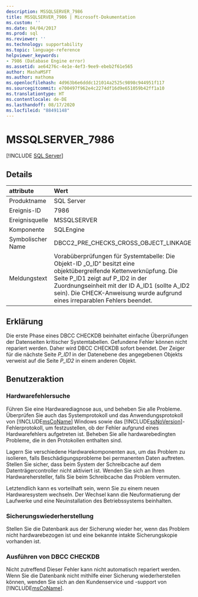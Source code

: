 ```yaml
---
description: MSSQLSERVER_7986
title: MSSQLSERVER_7986 | Microsoft-Dokumentation
ms.custom: ''
ms.date: 04/04/2017
ms.prod: sql
ms.reviewer: ''
ms.technology: supportability
ms.topic: language-reference
helpviewer_keywords:
- 7986 (Database Engine error)
ms.assetid: ae64276c-4e1e-4ef3-9ee9-ebeb2f61e565
author: MashaMSFT
ms.author: mathoma
ms.openlocfilehash: 4d963b6e6dddc121014a2525c9898c944951f117
ms.sourcegitcommit: e700497f962e4c2274df16d9e651059b42ff1a10
ms.translationtype: HT
ms.contentlocale: de-DE
ms.lasthandoff: 08/17/2020
ms.locfileid: "88491148"
---
```

# <a name="mssqlserver_7986"></a>MSSQLSERVER_7986
 [!INCLUDE [SQL Server](../../includes/applies-to-version/sqlserver.md)]
  
## <a name="details"></a>Details  
  
| attribute | Wert |  
| :-------- | :---- |  
|Produktname|SQL Server|  
|Ereignis-ID|7986|  
|Ereignisquelle|MSSQLSERVER|  
|Komponente|SQLEngine|  
|Symbolischer Name|DBCC2_PRE_CHECKS_CROSS_OBJECT_LINKAGE|  
|Meldungstext|Vorabüberprüfungen für Systemtabelle: Die Objekt-ID „O_ID“ besitzt eine objektübergreifende Kettenverknüpfung. Die Seite P_ID1 zeigt auf P_ID2 in der Zuordnungseinheit mit der ID A_ID1 (sollte A_ID2 sein). Die CHECK-Anweisung wurde aufgrund eines irreparablen Fehlers beendet.|  
  
## <a name="explanation"></a>Erklärung  
Die erste Phase eines DBCC CHECKDB beinhaltet einfache Überprüfungen der Datenseiten kritischer Systemtabellen. Gefundene Fehler können nicht repariert werden. Daher wird DBCC CHECKDB sofort beendet. Der Zeiger für die nächste Seite *P_ID1* in der Datenebene des angegebenen Objekts verweist auf die Seite *P_ID2* in einem anderen Objekt.  
  
## <a name="user-action"></a>Benutzeraktion  
  
### <a name="look-for-hardware-failure"></a>Hardwarefehlersuche  
Führen Sie eine Hardwarediagnose aus, und beheben Sie alle Probleme. Überprüfen Sie auch das Systemprotokoll und das Anwendungsprotokoll von [!INCLUDE[msCoName](../../includes/msconame-md.md)] Windows sowie das [!INCLUDE[ssNoVersion](../../includes/ssnoversion-md.md)]-Fehlerprotokoll, um festzustellen, ob der Fehler aufgrund eines Hardwarefehlers aufgetreten ist. Beheben Sie alle hardwarebedingten Probleme, die in den Protokollen enthalten sind.  
  
Lagern Sie verschiedene Hardwarekomponenten aus, um das Problem zu isolieren, falls Beschädigungsprobleme bei permanenten Daten auftreten. Stellen Sie sicher, dass beim System der Schreibcache auf dem Datenträgercontroller nicht aktiviert ist. Wenden Sie sich an Ihren Hardwarehersteller, falls Sie beim Schreibcache das Problem vermuten.  
  
Letztendlich kann es vorteilhaft sein, wenn Sie zu einem neuen Hardwaresystem wechseln. Der Wechsel kann die Neuformatierung der Laufwerke und eine Neuinstallation des Betriebssystems beinhalten.  
  
### <a name="restore-from-backup"></a>Sicherungswiederherstellung  
Stellen Sie die Datenbank aus der Sicherung wieder her, wenn das Problem nicht hardwarebezogen ist und eine bekannte intakte Sicherungskopie vorhanden ist.  
  
### <a name="run-dbcc-checkdb"></a>Ausführen von DBCC CHECKDB  
Nicht zutreffend Dieser Fehler kann nicht automatisch repariert werden. Wenn Sie die Datenbank nicht mithilfe einer Sicherung wiederherstellen können, wenden Sie sich an den Kundenservice und -support von [!INCLUDE[msCoName](../../includes/msconame-md.md)].  
  
